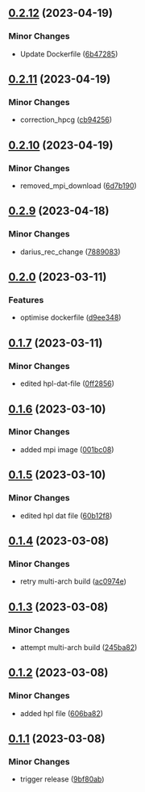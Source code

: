 ## [0.2.12](https://github.com/Crambor/hpl/compare/v0.2.11...v0.2.12) (2023-04-19)


### Minor Changes

* Update Dockerfile ([6b47285](https://github.com/Crambor/hpl/commit/6b4728599a288cfc92dc2c50e0dbdaf9091fad0d))

## [0.2.11](https://github.com/Crambor/hpl/compare/v0.2.10...v0.2.11) (2023-04-19)


### Minor Changes

* correction_hpcg ([cb94256](https://github.com/Crambor/hpl/commit/cb9425697fc745e1259c89b860c8f5bb1a5d05ff))

## [0.2.10](https://github.com/Crambor/hpl/compare/v0.2.9...v0.2.10) (2023-04-19)


### Minor Changes

* removed_mpi_download ([6d7b190](https://github.com/Crambor/hpl/commit/6d7b190de98b86e9242c1f82b32fd7d834393193))

## [0.2.9](https://github.com/Crambor/hpl/compare/v0.2.8...v0.2.9) (2023-04-18)


### Minor Changes

* darius_rec_change ([7889083](https://github.com/Crambor/hpl/commit/7889083e2c2cbda87d52acafa5f9c49c871a042b))

## [0.2.0](https://github.com/Crambor/hpl/compare/v0.1.7...v0.2.0) (2023-03-11)


### Features

* optimise dockerfile ([d9ee348](https://github.com/Crambor/hpl/commit/d9ee348208afaf63b9a7dddae269d1ede5e16be0))

## [0.1.7](https://github.com/Crambor/hpl/compare/v0.1.6...v0.1.7) (2023-03-11)


### Minor Changes

* edited hpl-dat-file ([0ff2856](https://github.com/Crambor/hpl/commit/0ff2856e4044df7d30ee9e4595c382bbfe79fdd0))

## [0.1.6](https://github.com/Crambor/hpl/compare/v0.1.5...v0.1.6) (2023-03-10)


### Minor Changes

* added mpi image ([001bc08](https://github.com/Crambor/hpl/commit/001bc089600df04b79364032b4af54cb45da3505))

## [0.1.5](https://github.com/Crambor/hpl/compare/v0.1.4...v0.1.5) (2023-03-10)


### Minor Changes

* edited hpl dat file ([60b12f8](https://github.com/Crambor/hpl/commit/60b12f8803ac18a8c819637509aa3a5a8d5d4a31))

## [0.1.4](https://github.com/Crambor/hpl/compare/v0.1.3...v0.1.4) (2023-03-08)


### Minor Changes

* retry multi-arch build ([ac0974e](https://github.com/Crambor/hpl/commit/ac0974e610c9bfcc5588c4365f21c0c3424d1c01))

## [0.1.3](https://github.com/Crambor/hpl/compare/v0.1.2...v0.1.3) (2023-03-08)


### Minor Changes

* attempt multi-arch build ([245ba82](https://github.com/Crambor/hpl/commit/245ba82e69df7ccac3de05fa8400622c26694163))

## [0.1.2](https://github.com/Crambor/hpl/compare/v0.1.1...v0.1.2) (2023-03-08)


### Minor Changes

* added hpl file ([606ba82](https://github.com/Crambor/hpl/commit/606ba82a159d5e52170d25fb1b9df7a7cb61501d))

## [0.1.1](https://github.com/Crambor/hpl/compare/v0.1.0...v0.1.1) (2023-03-08)


### Minor Changes

* trigger release ([9bf80ab](https://github.com/Crambor/hpl/commit/9bf80ab7cca75a5cebfa9eaeec51f9ac17604765))
